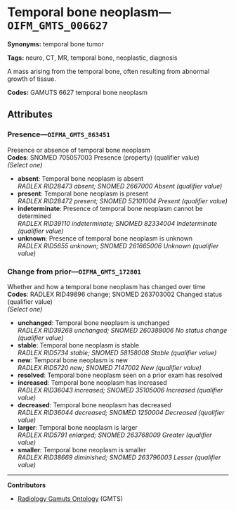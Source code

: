 # Temporal bone neoplasm—`OIFM_GMTS_006627`

**Synonyms:** temporal bone tumor

**Tags:** neuro, CT, MR, temporal bone, neoplastic, diagnosis

A mass arising from the temporal bone, often resulting from abnormal growth of tissue.

**Codes:** GAMUTS 6627 temporal bone neoplasm

## Attributes

### Presence—`OIFMA_GMTS_863451`

Presence or absence of temporal bone neoplasm  
**Codes**: SNOMED 705057003 Presence (property) (qualifier value)  
*(Select one)*

- **absent**: Temporal bone neoplasm is absent  
_RADLEX RID28473 absent; SNOMED 2667000 Absent (qualifier value)_
- **present**: Temporal bone neoplasm is present  
_RADLEX RID28472 present; SNOMED 52101004 Present (qualifier value)_
- **indeterminate**: Presence of temporal bone neoplasm cannot be determined  
_RADLEX RID39110 indeterminate; SNOMED 82334004 Indeterminate (qualifier value)_
- **unknown**: Presence of temporal bone neoplasm is unknown  
_RADLEX RID5655 unknown; SNOMED 261665006 Unknown (qualifier value)_

### Change from prior—`OIFMA_GMTS_172801`

Whether and how a temporal bone neoplasm has changed over time  
**Codes**: RADLEX RID49896 change; SNOMED 263703002 Changed status (qualifier value)  
*(Select one)*

- **unchanged**: Temporal bone neoplasm is unchanged  
_RADLEX RID39268 unchanged; SNOMED 260388006 No status change (qualifier value)_
- **stable**: Temporal bone neoplasm is stable  
_RADLEX RID5734 stable; SNOMED 58158008 Stable (qualifier value)_
- **new**: Temporal bone neoplasm is new  
_RADLEX RID5720 new; SNOMED 7147002 New (qualifier value)_
- **resolved**: Temporal bone neoplasm seen on a prior exam has resolved  
- **increased**: Temporal bone neoplasm has increased  
_RADLEX RID36043 increased; SNOMED 35105006 Increased (qualifier value)_
- **decreased**: Temporal bone neoplasm has decreased  
_RADLEX RID36044 decreased; SNOMED 1250004 Decreased (qualifier value)_
- **larger**: Temporal bone neoplasm is larger  
_RADLEX RID5791 enlarged; SNOMED 263768009 Greater (qualifier value)_
- **smaller**: Temporal bone neoplasm is smaller  
_RADLEX RID38669 diminished; SNOMED 263796003 Lesser (qualifier value)_

---

**Contributors**

- [Radiology Gamuts Ontology](https://gamuts.net/) (GMTS)